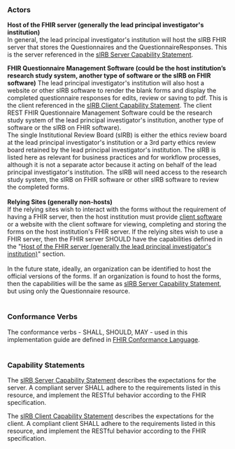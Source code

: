 
### Actors

<a id="fhirServer"></a>
**Host of the FHIR server (generally the lead principal investigator's institution)**<br>
In general, the lead principal investigator's institution will host the sIRB FHIR server that stores the Questionnaires and the QuestionnaireResponses. This is the server referenced in the [sIRB Server Capability Statement](CapabilityStatement-sIRB-CapabilityStatementServer.html). 

<a id="clientSoftware"></a>
**FHIR Questionnaire Management Software (could be the host institution’s research study system, another type of software or the sIRB on FHIR software)**
The lead principal investigator's institution will also host a website or other sIRB software to render the blank forms and display the completed questionnaire responses for edits, review or saving to pdf. This is the client referenced in the [sIRB Client Capability Statement](CapabilityStatement-sIRB-CapabilityStatementClient.html).  The client REST FHIR Questionnaire Management Software could be the research study system of the lead principal investigator's institution, another type of software or the sIRB on FHIR software).
<br>
The single Institutional Review Board (sIRB) is either the ethics review board at the lead principal investigator's institution or a 3rd party ethics review board retained by the lead principal investigator's institution. The sIRB is listed here as relevant for business practices and for workflow processes, although it is not a separate actor because it acting on behalf of the lead principal investigator's institution. The sIRB will need access to the research study system, the sIRB on FHIR software or other sIRB software to review the completed forms.
<br>
<br>
**Relying Sites (generally non-hosts)**<br>
If the relying sites wish to interact with the forms without the requirement of having a FHIR server, then the host institution must provide [client software](#clientSoftware) or a website with the client software for viewing, completing and storing the forms on the host institution's FHIR server. If the relying sites wish to use a FHIR server, then the FHIR server SHOULD have the capabilities defined in the "[Host of the FHIR server (generally the lead principal investigator's institution)](#fhirServer)" section.
<br>
<br>
In the future state, ideally, an organization can be identified to host the official versions of the forms. If an organization is found to host the forms, then the capabilities will be the same as [sIRB Server Capability Statement](CapabilityStatement-sIRB-CapabilityStatementServer.html), but using only the Questionnaire resource.
<br>
<br>

### Conformance Verbs

The conformance verbs - SHALL, SHOULD, MAY - used in this implementation guide are defined in [FHIR Conformance Language](http://hl7.org/fhir/R4/conformance-rules.html#conflang0).
<br>
<br>

### Capability Statements

The [sIRB Server Capability Statement](CapabilityStatement-sIRB-CapabilityStatementServer.html) describes the expectations for the server. A compliant server SHALL adhere to the requirements listed in this resource, and implement the RESTful behavior according to the FHIR specification. 
<br>

The [sIRB Client Capability Statement](CapabilityStatement-sIRB-CapabilityStatementClient.html) describes the expectations for the client. A compliant client SHALL adhere to the requirements listed in this resource, and implement the RESTful behavior according to the FHIR specification.
<br>
<br>

